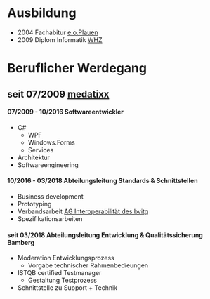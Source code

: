 # Ausbildung
- 2004 Fachabitur [e.o.Plauen](http://www.bsz-eoplauen.de/)
- 2009 Diplom Informatik [WHZ](https://www.fh-zwickau.de/)

# Beruflicher Werdegang
## seit 07/2009 [medatixx](https://www.medatixx.de/)
#### 07/2009 - 10/2016 Softwareentwickler
  - C#
    - WPF
    - Windows.Forms
    - Services
  - Architektur
  - Softwareengineering
  
#### 10/2016 - 03/2018 Abteilungsleitung Standards & Schnittstellen
  - Business development
  - Prototyping
  - Verbandsarbeit [AG Interoperabilität des bvitg](https://www.bvitg.de/bvitg/arbeits-und-projektgruppen/ag-interop/)
  - Spezifikationsarbeiten
  
#### seit 03/2018 Abteilungsleitung Entwicklung & Qualitätssicherung Bamberg
  - Moderation Entwicklungsprozess
    - Vorgabe technischer Rahmenbedieungen
  - ISTQB certified Testmanager
    - Gestaltung Testprozess
  - Schnittstelle zu Support + Technik 
